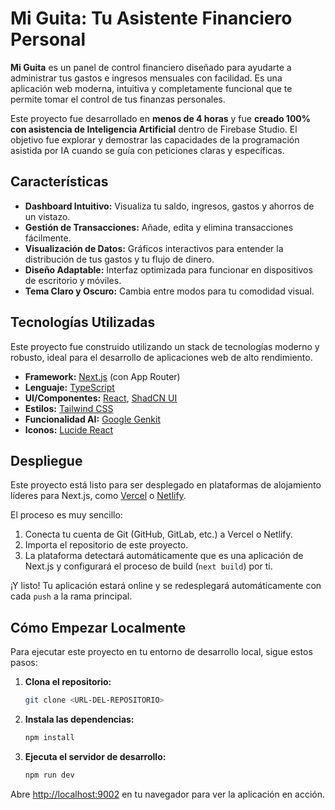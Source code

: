 # Mi Guita: Tu Asistente Financiero Personal

**Mi Guita** es un panel de control financiero diseñado para ayudarte a administrar tus gastos e ingresos mensuales con facilidad. Es una aplicación web moderna, intuitiva y completamente funcional que te permite tomar el control de tus finanzas personales.

Este proyecto fue desarrollado en **menos de 4 horas** y fue **creado 100% con asistencia de Inteligencia Artificial** dentro de Firebase Studio. El objetivo fue explorar y demostrar las capacidades de la programación asistida por IA cuando se guía con peticiones claras y específicas.

## Características

*   **Dashboard Intuitivo:** Visualiza tu saldo, ingresos, gastos y ahorros de un vistazo.
*   **Gestión de Transacciones:** Añade, edita y elimina transacciones fácilmente.
*   **Visualización de Datos:** Gráficos interactivos para entender la distribución de tus gastos y tu flujo de dinero.
*   **Diseño Adaptable:** Interfaz optimizada para funcionar en dispositivos de escritorio y móviles.
*   **Tema Claro y Oscuro:** Cambia entre modos para tu comodidad visual.

## Tecnologías Utilizadas

Este proyecto fue construido utilizando un stack de tecnologías moderno y robusto, ideal para el desarrollo de aplicaciones web de alto rendimiento.

*   **Framework:** [Next.js](https://nextjs.org/) (con App Router)
*   **Lenguaje:** [TypeScript](https://www.typescriptlang.org/)
*   **UI/Componentes:** [React](https://reactjs.org/), [ShadCN UI](https://ui.shadcn.com/)
*   **Estilos:** [Tailwind CSS](https://tailwindcss.com/)
*   **Funcionalidad AI:** [Google Genkit](https://firebase.google.com/docs/genkit)
*   **Iconos:** [Lucide React](https://lucide.dev/)

## Despliegue

Este proyecto está listo para ser desplegado en plataformas de alojamiento líderes para Next.js, como [Vercel](https://vercel.com/) o [Netlify](https://www.netlify.com/).

El proceso es muy sencillo:
1.  Conecta tu cuenta de Git (GitHub, GitLab, etc.) a Vercel o Netlify.
2.  Importa el repositorio de este proyecto.
3.  La plataforma detectará automáticamente que es una aplicación de Next.js y configurará el proceso de build (`next build`) por ti.

¡Y listo! Tu aplicación estará online y se redesplegará automáticamente con cada `push` a la rama principal.

## Cómo Empezar Localmente

Para ejecutar este proyecto en tu entorno de desarrollo local, sigue estos pasos:

1.  **Clona el repositorio:**
    ```bash
    git clone <URL-DEL-REPOSITORIO>
    ```

2.  **Instala las dependencias:**
    ```bash
    npm install
    ```

3.  **Ejecuta el servidor de desarrollo:**
    ```bash
    npm run dev
    ```

Abre [http://localhost:9002](http://localhost:9002) en tu navegador para ver la aplicación en acción.
